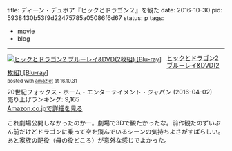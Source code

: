 title: ディーン・デュボア『ヒックとドラゴン２』を観た
date: 2016-10-30
pid: 5938430b53f9d22475785a05086f6d67
status: p
tags:
- movie
- blog
---

<div class="amazlet-box" style="margin-bottom:0px;"><div class="amazlet-image" style="float:left;margin:0px 12px 1px 0px;"><a href="http://www.amazon.co.jp/exec/obidos/ASIN/B01ARN8S6M/dotimpact-22/ref=nosim/" name="amazletlink" target="_blank"><img src="http://ecx.images-amazon.com/images/I/61uChcSZpEL._SL160_.jpg" alt="ヒックとドラゴン2 ブルーレイ&DVD(2枚組) [Blu-ray]" style="border: none;" /></a></div><div class="amazlet-info" style="line-height:120%; margin-bottom: 10px"><div class="amazlet-name" style="margin-bottom:10px;line-height:120%"><a href="http://www.amazon.co.jp/exec/obidos/ASIN/B01ARN8S6M/dotimpact-22/ref=nosim/" name="amazletlink" target="_blank">ヒックとドラゴン2 ブルーレイ&DVD(2枚組) [Blu-ray]</a><div class="amazlet-powered-date" style="font-size:80%;margin-top:5px;line-height:120%">posted with <a href="http://www.amazlet.com/" title="amazlet" target="_blank">amazlet</a> at 16.10.31</div></div><div class="amazlet-detail">20世紀フォックス・ホーム・エンターテイメント・ジャパン (2016-04-02)<br />売り上げランキング: 9,165<br /></div><div class="amazlet-sub-info" style="float: left;"><div class="amazlet-link" style="margin-top: 5px"><a href="http://www.amazon.co.jp/exec/obidos/ASIN/B01ARN8S6M/dotimpact-22/ref=nosim/" name="amazletlink" target="_blank">Amazon.co.jpで詳細を見る</a></div></div></div><div class="amazlet-footer" style="clear: left"></div></div>

これ劇場公開しなかったのかー。劇場で3Dで観たかったな。前作観たのずいぶん前だけどドラゴンに乗って空を飛んでいるシーンの気持ちよさがすばらしい。あと家族の配役（母の役どころ）が意外な感じでよかった。